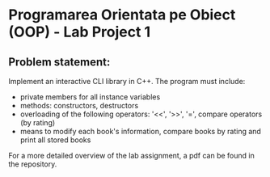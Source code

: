 # Programarea Orientata pe Obiect (OOP) - Lab Project 1
## Problem statement: 
Implement an interactive CLI library in C++. The program must include:
- private members for all instance variables
- methods: constructors, destructors
- overloading of the following operators: '<<', '>>', '=', compare operators (by rating)
- means to modify each book's information, compare books by rating and print all stored books

For a more detailed overview of the lab assignment, a pdf can be found in the repository.
